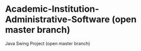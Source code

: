 # Academic-Institution-Administrative-Software (open master branch)
Java Swing Project
(open master branch)
